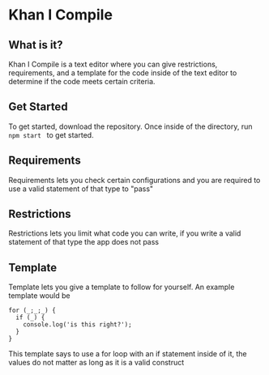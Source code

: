 # Khan I Compile

## What is it?
Khan I Compile is a text editor where you can give restrictions, requirements, and a template for the code inside of the text editor to determine if the code meets certain criteria.


## Get Started
To get started, download the repository. Once inside of the directory, run ```npm start ``` to get started.

## Requirements
Requirements lets you check certain configurations and you are required to use a valid statement of that type to "pass"

## Restrictions
Restrictions lets you limit what code you can write, if you write a valid statement of that type the app does not pass

## Template
Template lets you give a template to follow for yourself. An example template would be
```
for (_;_;_) {
  if (_) {
    console.log('is this right?');
  }
}
```
This template says to use a for loop with an if statement inside of it, the values do not matter as long as it is a valid construct
